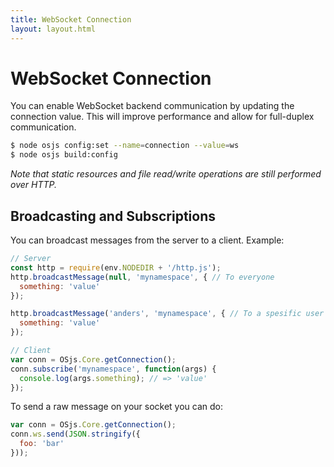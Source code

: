 ```yaml
---
title: WebSocket Connection
layout: layout.html
---
```


# WebSocket Connection

You can enable WebSocket backend communication by updating the connection value. This will improve performance and allow for full-duplex communication.

```bash
$ node osjs config:set --name=connection --value=ws
$ node osjs build:config
```

*Note that static resources and file read/write operations are still performed over HTTP.*

## Broadcasting and Subscriptions

You can broadcast messages from the server to a client. Example:

```js
// Server
const http = require(env.NODEDIR + '/http.js');
http.broadcastMessage(null, 'mynamespace', { // To everyone
  something: 'value'
});

http.broadcastMessage('anders', 'mynamespace', { // To a spesific user only
  something: 'value'
});

// Client
var conn = OSjs.Core.getConnection();
conn.subscribe('mynamespace', function(args) {
  console.log(args.something); // => 'value'
});
```

To send a raw message on your socket you can do:
```js
var conn = OSjs.Core.getConnection();
conn.ws.send(JSON.stringify({
  foo: 'bar'
}));
```
